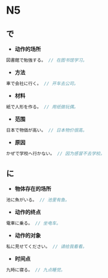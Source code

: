 # N5

## で

- **动作的场所**

```js
図書館で勉強する。 // 在图书馆学习。
```

- **方法**

```js
車で会社に行く。 // 开车去公司。
```

- **材料**

```js
紙で人形を作る。 // 用纸做玩偶。
```

- **范围**

```js
日本で物価が高い。 // 日本物价很高。
```

- **原因**

```js
かぜで学校へ行かない。 // 因为感冒不去学校。
```

## に

- **物体存在的场所**

```js
池に魚がいる。 // 池里有鱼。
```

- **动作的终点**

```js
電車に乗る。 // 坐电车。
```

- **动作的对象**

```js
私に見せてください。 // 请给我看看。
```

- **时间点**

```js
九時に寝る。 // 九点睡觉。
```
